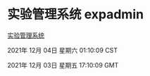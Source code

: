 # 实验管理系统 expadmin
[实验管理系统](http://59.174.25.102:56808/expadmin-782313d2-e1b1-4ea7-932e-3a55e6a1a4d0/)

2021年 12月 04日 星期六 01:10:09 CST

2021年 12月 03日 星期五 17:10:09 GMT
